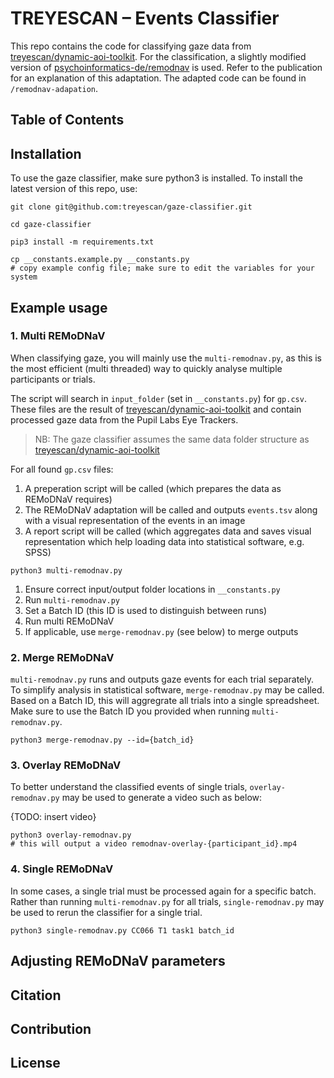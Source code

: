 # TREYESCAN – Events Classifier

This repo contains the code for classifying gaze data from [treyescan/dynamic-aoi-toolkit](https://github.com/treyescan/dynamic-aoi-toolkit). For the classification, a slightly modified version of [psychoinformatics-de/remodnav](https://github.com/psychoinformatics-de/remodnav) is used. Refer to the publication for an explanation of this adaptation. The adapted code can be found in `/remodnav-adapation`.

## Table of Contents

## Installation

To use the gaze classifier, make sure python3 is installed. To install the latest version of this repo, use:

```shell
git clone git@github.com:treyescan/gaze-classifier.git

cd gaze-classifier

pip3 install -m requirements.txt

cp __constants.example.py __constants.py 
# copy example config file; make sure to edit the variables for your system
```

## Example usage

### 1. Multi REMoDNaV

When classifying gaze, you will mainly use the `multi-remodnav.py`, as this is the most efficient (multi threaded) way to quickly analyse multiple participants or trials.

The script will search in `input_folder` (set in `__constants.py`) for `gp.csv`. These files are the result of [treyescan/dynamic-aoi-toolkit](https://github.com/treyescan/dynamic-aoi-toolkit) and contain processed gaze data from the Pupil Labs Eye Trackers.

> NB: The gaze classifier assumes the same data folder structure as [treyescan/dynamic-aoi-toolkit](https://github.com/treyescan/dynamic-aoi-toolkit)

For all found `gp.csv` files:
1. A preperation script will be called (which prepares the data as REMoDNaV requires)
1. The REMoDNaV adaptation will be called and outputs `events.tsv` along with a visual representation of the events in an image
1. A report script will be called (which aggregates data and saves visual representation which help loading data into statistical software, e.g. SPSS)

```shell
python3 multi-remodnav.py
```

1. Ensure correct input/output folder locations in `__constants.py`
1. Run `multi-remodnav.py`
1. Set a Batch ID (this ID is used to distinguish between runs)
1. Run multi REMoDNaV
1. If applicable, use `merge-remodnav.py` (see below) to merge outputs

### 2. Merge REMoDNaV

`multi-remodnav.py` runs and outputs gaze events for each trial separately. To simplify analysis in statistical software, `merge-remodnav.py` may be called. Based on a Batch ID, this will aggregrate all trials into a single spreadsheet. Make sure to use the Batch ID you provided when running `multi-remodnav.py`.

```shell
python3 merge-remodnav.py --id={batch_id}
```

### 3. Overlay REMoDNaV

To better understand the classified events of single trials, `overlay-remodnav.py` may be used to generate a video such as below:

{TODO: insert video}

```shell
python3 overlay-remodnav.py
# this will output a video remodnav-overlay-{participant_id}.mp4
```

### 4. Single REMoDNaV

In some cases, a single trial must be processed again for a specific batch. Rather than running `multi-remodnav.py` for all trials, `single-remodnav.py` may be used to rerun the classifier for a single trial.

```shell
python3 single-remodnav.py CC066 T1 task1 batch_id
```

## Adjusting REMoDNaV parameters

## Citation

## Contribution

## License